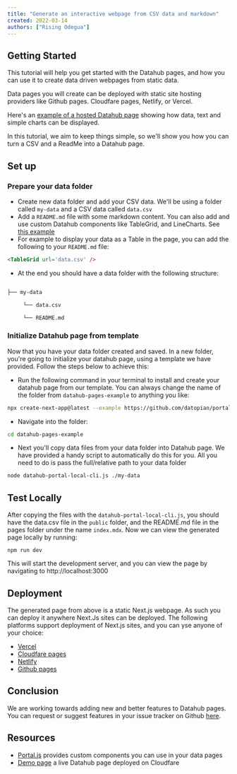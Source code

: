 ```yaml
---
title: "Generate an interactive webpage from CSV data and markdown"
created: 2022-03-14
authors: ["Rising Odegua"]
---
```


## Getting Started

This tutorial will help you get started with the Datahub pages, and how you can use it to create data driven webpages from static data. 

Data pages you will create can be deployed with static site hosting providers like Github pages. Cloudfare pages, Netlify, or Vercel. 

Here's an [example of a hosted Datahub page](https://datahub.io/collections/demographics) showing how data, text and simple charts can be displayed. 

In this tutorial, we aim to keep things simple, so we'll show you how you can turn a CSV and a ReadMe into a Datahub page. 

## Set up

### Prepare your data folder

* Create new data folder and add your CSV data. We'll be using a folder called `my-data` and a CSV data called `data.csv`
* Add a `README.md` file with some markdown content. You can also add and use custom Datahub components like TableGrid, and LineCharts. See [this example](https://github.com/datopian/portal.js/blob/main/examples/data-literate/pages/demo.mdx)
* For example to display your data as a Table in the page, you can add the following to your `README.md` file:

```markdown
<TableGrid url='data.csv' /> 
```

* At the end you should have a data folder with the following structure:

```bash

├── my-data

     └── data.csv

     └── README.md
```
### Initialize Datahub page from template

Now that you have your data folder created and saved. In a new folder, you're going to initialize your datahub page, using a template we have provided. Follow the steps below to achieve this:

* Run the following command in your terminal to install and create your datahub page from our template. You can always change the name of the folder from `datahub-pages-example`  to anything you like:

```bash
npx create-next-app@latest --example https://github.com/datopian/portal.js/tree/main/examples/data-literate-template datahub-pages-example
```

* Navigate into the folder:

```bash
cd datahub-pages-example
```

* Next you'll copy data files from your data folder into Datahub page. We have provided a handy script to automatically do this for you. All you need to do is pass the full/relative path to your data folder

```bash
node datahub-portal-local-cli.js ./my-data
```
## Test Locally

After copying the files with the `datahub-portal-local-cli.js`, you should have the data.csv file in the `public` folder, and the README.md file in the pages folder under the name `index.mdx`. 
Now we can view the generated page locally by running:

```
npm run dev  
```

This will start the development server, and you can view the page by navigating to http://localhost:3000

## Deployment

The generated page from above is a static Next.js webpage. As such you can deploy it anywhere Next.Js sites can be deployed. The following platforms support deployment of Next.js sites, and you can yse anyone of your choice:

* [Vercel](https://nextjs.org/docs/deployment#managed-nextjs-with-vercel)
* [Cloudfare pages](https://developers.cloudflare.com/pages/framework-guides/deploy-a-nextjs-site/)
* [Netlify](https://www.netlify.com/blog/2021/03/16/try-the-new-essential-next.js-plugin-now-with-auto-install/)
* [Github pages](https://gregrickaby.blog/article/nextjs-github-pages)

## Conclusion

We are working towards adding new and better features to Datahub pages. You can request or suggest features in your issue tracker on Github [here](https://github.com/datopian/next.datahub.io/issues).

## Resources

* [Portal.js](https://github.com/datopian/portal.js#component-list) provides custom components you can use in your data pages
* [Demo page](https://datahub.io/collections/air-pollution) a live Datahub page deployed on Cloudfare
